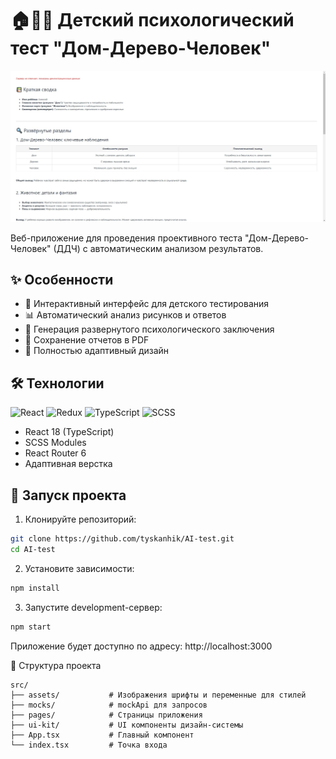 # 🏠🌳👶 Детский психологический тест "Дом-Дерево-Человек"

![Детский психологический тест](Image.jpg)

Веб-приложение для проведения проективного теста "Дом-Дерево-Человек" (ДДЧ) с автоматическим анализом результатов.

## ✨ Особенности

- 🎨 Интерактивный интерфейс для детского тестирования
- 📊 Автоматический анализ рисунков и ответов
- 📝 Генерация развернутого психологического заключения
- 📁 Сохранение отчетов в PDF
- 📱 Полностью адаптивный дизайн

## 🛠 Технологии

![React](https://img.shields.io/badge/-React-61DAFB?logo=react&logoColor=white)
![Redux](https://img.shields.io/badge/-Redux-764ABC?logo=redux&logoColor=white)
![TypeScript](https://img.shields.io/badge/-TypeScript-3178C6?logo=typescript&logoColor=white)
![SCSS](https://img.shields.io/badge/-SCSS-CC6699?logo=sass&logoColor=white)

- React 18 (TypeScript)
- SCSS Modules
- React Router 6
- Адаптивная верстка

## 🚀 Запуск проекта

1. Клонируйте репозиторий:

```bash
git clone https://github.com/tyskanhik/AI-test.git
cd AI-test
```

2. Установите зависимости:

```bash
npm install
```

 3. Запустите development-сервер:

```bash
npm start
```

Приложение будет доступно по адресу:
http://localhost:3000


📂 Структура проекта

```text
src/
├── assets/       	  # Изображения шрифты и переменные для стилей
├── mocks/            # mockApi для запросов
├── pages/            # Страницы приложения
├── ui-kit/           # UI компоненты дизайн-системы
├── App.tsx           # Главный компонент
└── index.tsx         # Точка входа
```
